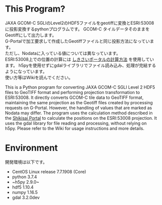 # This Program?    
JAXA GCOM-C SGLIのLevel2のHDF5ファイルをgeotiffに変換とESRI:53008に投影変換するpythonプログラムです。
GCOM-C タイルデータそのままをGeotiffにして出力します。  
G-Portalで加工要求して作成したGeotiffファイルと同じ投影方法になっています。  
ただし、Nodataに入っている値については異なっています。  
ESRI:53008上での位置の計算には [しきさいポータルの計算方法](https://shikisai.jaxa.jp/faq/faq0062_j.html) を使用しています。
h5pyを使用せずにgdalライブラリでファイル読み込み、処理が完結するようになっています。  
使い方等はWikiを読んでください。

This is a Python program for converting JAXA GCOM-C SGLI Level 2 HDF5 files to GeoTIFF format and performing projection transformation to ESRI:53008.
It directly converts GCOM-C tile data to GeoTIFF format, maintaining the same projection as the Geotiff files created by processing requests on G-Portal. However, the handling of values that are marked as Nodata may differ.
The program uses the calculation method described in the [Shikisai Portal](https://shikisai.jaxa.jp/faq/faq0062_j.html) to calculate the positions on the ESRI:53008 projection.
It uses the gdal library for file reading and processing, without relying on h5py. Please refer to the Wiki for usage instructions and more details.


# Environment  
 開発環境は以下です。
* CentOS Linux release 7.7.1908 (Core)
* python 3.7.4
* ~h5py 2.9.0~
* hdf5 1.10.4
* numpy 1.16.5
* gdal 3.2.0dev
